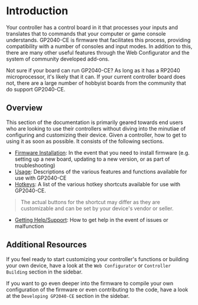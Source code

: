 # Introduction

Your controller has a control board in it that processes your inputs and translates that to commands that your computer or game console understands. GP2040-CE is firmware that facilitates this process, providing compatibility with a number of consoles and input modes. In addition to this, there are many other useful features through the Web Configurator and the system of community developed add-ons.

Not sure if your board can run GP2040-CE? As long as it has a RP2040 microprocessor, it's likely that it can. If your current controller board does not, there are a large number of hobbyist boards from the community that do support GP2040-CE.

## Overview

This section of the documentation is primarily geared towards end users who are looking to use their controllers without diving into the minutiae of configuring and customizing their device. Given a controller, how to get to using it as soon as possible. It consists of the following sections.

- [Firmware Installation](installation "GP2040-CE | Firmware Installation"): In the event that you need to install firmware (e.g. setting up a new board, updating to a new version, or as part of troubleshooting)
- [Usage](usage "GP2040-CE | Usage"): Descriptions of the various features and functions available for use with GP2040-CE
- [Hotkeys](hotkeys "GP2040-CE | Hotkeys"): A list of the various hotkey shortcuts available for use with GP2040-CE.

> The actual buttons for the shortcut may differ as they are customizable and can be set by your device's vendor or seller.

- [Getting Help/Support](getting-help-support "GP2040-CE | Getting Help"): How to get help in the event of issues or malfunction

## Additional Resources

If you feel ready to start customizing your controller's functions or building your own device, have a look at the `Web Configurator` or `Controller Building` section in the sidebar.

If you want to go even deeper into the firmware to compile your own configuration of the firmware or even contributing to the code, have a look at the `Developing GP2040-CE` section in the sidebar.
